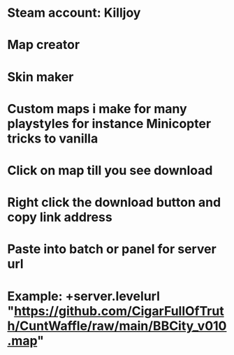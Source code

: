 # Steam account: Killjoy
# Map creator
# Skin maker
# Custom maps i make for many playstyles for instance Minicopter tricks to vanilla
# Click on map till you see download
# Right click the download button and copy link address
# Paste into batch or panel for server url
# Example: +server.levelurl "https://github.com/CigarFullOfTruth/CuntWaffle/raw/main/BBCity_v010.map"
